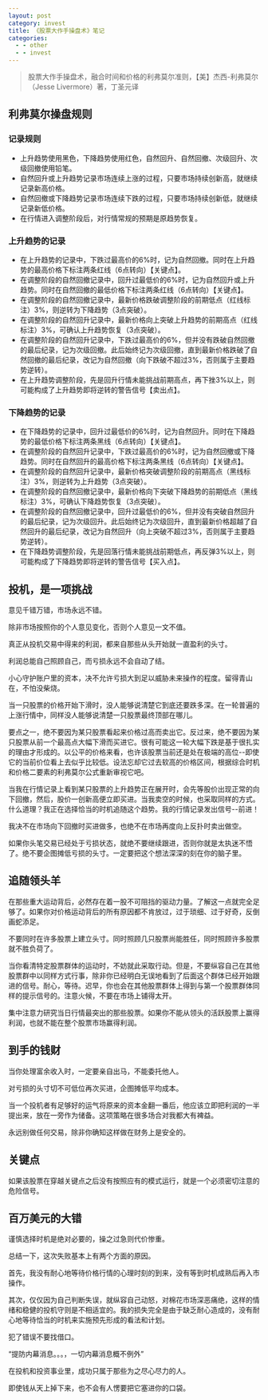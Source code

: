 ```yaml
---
layout: post
category: invest
title: 《股票大作手操盘术》笔记
categories:
  - - other
  - - invest
---
```


> 股票大作手操盘术，融合时间和价格的利弗莫尔准则，【美】杰西-利弗莫尔（Jesse Livermore）著，丁圣元译

## 利弗莫尔操盘规则 ##

### 记录规则 ###

- 上升趋势使用黑色，下降趋势使用红色，自然回升、自然回撤、次级回升、次级回撤使用铅笔。
- 自然回升或上升趋势记录市场连续上涨的过程，只要市场持续创新高，就继续记录新高价格。
- 自然回撤或下降趋势记录市场连续下跌的过程，只要市场持续创新低，就继续记录新低价格。
- 在行情进入调整阶段后，对行情常规的预期是原趋势恢复。

### 上升趋势的记录 ###

- 在上升趋势的记录中，下跌过最高价的6%时，记为自然回撤。同时在上升趋势的最高价格下标注两条红线（6点转向）【关键点】。
- 在调整阶段的自然回撤记录中，回升过最低价的6%时，记为自然回升或上升趋势。同时在自然回撤的最低价格下标注两条红线（6点转向）【关键点】。
- 在调整阶段的自然回撤记录中，最新价格跌破调整阶段的前期低点（红线标注）3%，则逆转为下降趋势（3点突破）。
- 在调整阶段的自然回升记录中，最新价格向上突破上升趋势的前期高点（红线标注）3%，可确认上升趋势恢复（3点突破）。
- 在调整阶段的自然回升记录中，下跌过最高价的6%，但并没有跌破自然回撤的最后纪录，记为次级回撤。此后始终记为次级回撤，直到最新价格跌破了自然回撤的最后纪录，改记为自然回撤（向下跌破不超过3%，否则属于主要趋势逆转）。
- 在上升趋势调整阶段，先是回升行情未能挑战前期高点，再下挫3%以上，则可能构成了上升趋势即将逆转的警告信号【卖出点】。

### 下降趋势的记录 ###

- 在下降趋势的记录中，回升过最低价的6%时，记为自然回升。同时在下降趋势的最低价格下标注两条黑线（6点转向）【关键点】。
- 在调整阶段的自然回升记录中，下跌过最高价的6%时，记为自然回撤或下降趋势。同时在自然回升的最高价格下标注两条黑线（6点转向）【关键点】。
- 在调整阶段的自然回升记录中，最新价格突破调整阶段的前期高点（黑线标注）3%，则逆转为上升趋势（3点突破）。
- 在调整阶段的自然回撤记录中，最新价格向下突破下降趋势的前期低点（黑线标注）3%，可确认下降趋势恢复（3点突破）。
- 在调整阶段的自然回撤记录中，回升过最低价的6%，但并没有突破自然回升的最后纪录，记为次级回升。此后始终记为次级回升，直到最新价格超越了自然回升的最后纪录，改记为自然回升（向上突破不超过3%，否则属于主要趋势逆转）。
- 在下降趋势调整阶段，先是回落行情未能挑战前期低点，再反弹3%以上，则可能构成了下降趋势即将逆转的警告信号【买入点】。

## 投机，是一项挑战 ##

意见千错万错，市场永远不错。

除非市场按照你的个人意见变化，否则个人意见一文不值。

真正从投机交易中得来的利润，都来自那些从头开始就一直盈利的头寸。

利润总能自己照顾自己，而亏损永远不会自动了结。

小心守护账户里的资本，决不允许亏损大到足以威胁未来操作的程度。留得青山在，不怕没柴烧。

当一只股票的价格开始下滑时，没人能够说清楚它到底还要跌多深。在一轮普遍的上涨行情中，同样没人能够说清楚一只股票最终顶部在哪儿。

要点之一，绝不要因为某只股票看起来价格过高而卖出它。反过来，绝不要因为某只股票从前一个最高点大幅下滑而买进它。很有可能这一轮大幅下跌是基于很扎实的理由才形成的。以公平的价格来看，也许该股票当前还是处在极端的高位--即使它的当前价位看上去似乎比较低。设法忘却它过去软高的价格区间，根据综合时机和价格二要素的利弗莫尔公式重新审视它吧。

当我在行情记录上看到某只股票的上升趋势正在展开时，会先等股价出现正常的向下回撤，然后，股价一创新高便立即买进。当我卖空的时候，也采取同样的方式。什么道理？我正在选择恰当的时机追随这个趋势。我的行情记录发出信号--前进！

我决不在市场向下回撤时买进做多，也绝不在市场再度向上反扑时卖出做空。

如果你头笔交易已经处于亏损状态，就绝不要继续跟进，否则你就是太执迷不悟了。绝不要企图摊低亏损的头寸。一定要把这个想法深深的刻在你的脑子里。

## 追随领头羊 ##

在那些重大运动背后，必然存在着一股不可阻挡的驱动力量。了解这一点就完全足够了。如果你对价格运动背后的所有原因都不肯放过，过于琐细、过于好奇，反倒画蛇添足。

不要同时在许多股票上建立头寸。同时照顾几只股票尚能胜任，同时照顾许多股票就不胜负荷了。

当你看清特定股票群体的运动时，不妨就此采取行动。但是，不要纵容自己在其他股票群中以同样方式行事，除非你已经明白无误地看到了后面这个群体已经开始跟进的信号。耐心，等待。迟早，你也会在其他股票群体上得到与第一个股票群体同样的提示信号的。注意火候，不要在市场上铺得太开。

集中注意力研究当日行情最突出的那些股票。如果你不能从领头的活跃股票上赢得利润，也就不能在整个股票市场赢得利润。

## 到手的钱财 ##

当你处理富余收入时，一定要亲自出马，不能委托他人。

对亏损的头寸切不可低位再次买进，企图摊低平均成本。

当一个投机者有足够好的运气将原来的资本金翻一番后，他应该立即把利润的一半提出来，放在一旁作为储备。这项策略在很多场合对我都大有裨益。

永远别做任何交易，除非你确知这样做在财务上是安全的。

## 关键点 ##

如果该股票在穿越关键点之后没有按照应有的模式运行，就是一个必须密切注意的危险信号。

## 百万美元的大错 ##

谨慎选择时机是绝对必要的，操之过急则代价惨重。

总结一下，这次失败基本上有两个方面的原因。

首先，我没有耐心地等待价格行情的心理时刻的到来，没有等到时机成熟后再入市操作。

其次，仅仅因为自己判断失误，就纵容自己动怒，对棉花市场深恶痛绝，这样的情绪和稳健的投机守则是不相适宜的。我的损失完全是由于缺乏耐心造成的，没有耐心地等待恰当的时机来实施预先形成的看法和计划。

犯了错误不要找借口。

“提防内幕消息。。。，一切内幕消息概不例外”

在投机和投资事业里，成功只属于那些为之尽心尽力的人。

即使钱从天上掉下来，也不会有人愣要把它塞进你的口袋。
